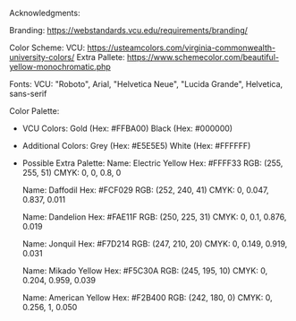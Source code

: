 Acknowledgments:

  Branding:
  https://webstandards.vcu.edu/requirements/branding/

  Color Scheme: 
  VCU: https://usteamcolors.com/virginia-commonwealth-university-colors/
  Extra Pallete: https://www.schemecolor.com/beautiful-yellow-monochromatic.php

  Fonts:
  VCU: "Roboto", Arial, "Helvetica Neue", "Lucida Grande", Helvetica, sans-serif

  Color Palette:
  - VCU Colors:
      Gold (Hex: #FFBA00)
      Black (Hex: #000000)

  -	Additional Colors:
      Grey (Hex: #E5E5E5)
      White (Hex: #FFFFFF)

  -	Possible Extra Palette:
      Name: Electric Yellow
      Hex: #FFFF33
      RGB: (255, 255, 51)
      CMYK: 0, 0, 0.8, 0
      
      Name: Daffodil
      Hex: #FCF029
      RGB: (252, 240, 41)
      CMYK: 0, 0.047, 0.837, 0.011

      Name: Dandelion
      Hex: #FAE11F
      RGB: (250, 225, 31)
      CMYK: 0, 0.1, 0.876, 0.019

      Name: Jonquil
      Hex: #F7D214
      RGB: (247, 210, 20)
      CMYK: 0, 0.149, 0.919, 0.031

      Name: Mikado Yellow
      Hex: #F5C30A
      RGB: (245, 195, 10)
      CMYK: 0, 0.204, 0.959, 0.039

      Name: American Yellow
      Hex: #F2B400
      RGB: (242, 180, 0)
      CMYK: 0, 0.256, 1, 0.050
